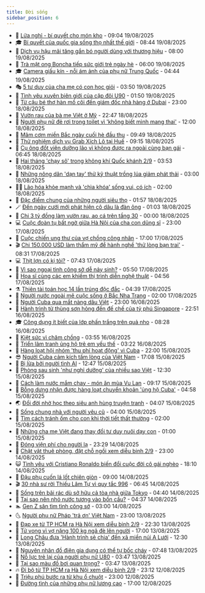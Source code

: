 ```yaml
---
title: Đời sống
sidebar_position: 6
---
```


<!-- vnexpress-doi-song:START -->
- 🚀 [Lửa nghỉ - bí quyết cho món kho](https://vnexpress.net/lua-nghi-bi-quyet-cho-mon-kho-4928902.html) - 09:04 19/08/2025
- 🎓 [Bí quyết của quốc gia sống thọ nhất thế giới](https://vnexpress.net/bi-quyet-cua-quoc-gia-song-tho-nhat-the-gioi-4928773.html) - 08:44 19/08/2025
- 🚦 [Dịch vụ hậu mãi tăng gắn bó người dùng với thương hiệu](https://vnexpress.net/dich-vu-hau-mai-tang-gan-bo-nguoi-dung-voi-thuong-hieu-4928825.html) - 08:00 19/08/2025
- 🦣 [Trà mật ong Boncha tiếp sức giới trẻ ngày hè](https://vnexpress.net/tra-mat-ong-boncha-tiep-suc-gioi-tre-ngay-he-4928699.html) - 06:00 19/08/2025
- 🎓 [Camera giấu kín - nỗi ám ảnh của phụ nữ Trung Quốc](https://vnexpress.net/camera-giau-kin-noi-am-anh-cua-phu-nu-trung-quoc-4928570.html) - 04:44 19/08/2025
- 🎭 [5 tư duy của cha mẹ có con học giỏi](https://vnexpress.net/5-tu-duy-cua-cha-me-co-con-hoc-gioi-4928563.html) - 03:50 19/08/2025
- 🦅 [Tình yêu xuyên biên giới của cặp đôi U90](https://vnexpress.net/tinh-yeu-xuyen-bien-gioi-cua-cap-doi-u90-4927826.html) - 01:50 19/08/2025
- 🎃 [Từ cậu bé thợ hàn mồ côi đến giám đốc nhà hàng ở Dubai](https://vnexpress.net/tu-cau-be-tho-han-mo-coi-den-giam-doc-nha-hang-o-dubai-4927000.html) - 23:00 18/08/2025
- 💪 [Vườn rau của bà mẹ Việt ở Mỹ](https://vnexpress.net/vuon-rau-cua-ba-me-viet-o-my-4925862.html) - 22:47 18/08/2025
- 🐻 [Người phụ nữ đẻ rơi trong toilet vì &#39;không biết mình mang thai&#39;](https://vnexpress.net/nguoi-phu-nu-de-roi-trong-toilet-vi-khong-biet-minh-mang-thai-4928423.html) - 12:00 18/08/2025
- 🧠 [Mâm cơm miền Bắc ngày cuối hè đầu thu](https://vnexpress.net/mam-com-mien-bac-ngay-cuoi-he-dau-thu-4928470.html) - 09:49 18/08/2025
- 🐘 [Thử nghiệm dịch vụ Grab Xích Lô tại Huế](https://vnexpress.net/thu-nghiem-dich-vu-grab-xich-lo-tai-hue-4928425.html) - 09:15 18/08/2025
- 👹 [Cụ ông đốt viện dưỡng lão vì không được ra ngoài cùng bạn gái](https://vnexpress.net/cu-ong-dot-vien-duong-lao-vi-khong-duoc-ra-ngoai-cung-ban-gai-4928199.html) - 06:45 18/08/2025
- 💂 [Hai tháng &#39;chạy sô&#39; trong không khí Quốc khánh 2/9](https://vnexpress.net/hai-thang-chay-so-trong-khong-khi-quoc-khanh-2-9-4926605.html) - 03:53 18/08/2025
- 🦍 [Những nông dân &#39;dạn tay&#39; thử kỹ thuật trồng lúa giảm phát thải](https://vnexpress.net/nhung-nong-dan-dan-tay-thu-ky-thuat-trong-lua-giam-phat-thai-4922393.html) - 03:00 18/08/2025
- 🧑‍🏫 [Lão hóa khỏe mạnh và &#39;chìa khóa&#39; sống vui, có ích](https://vnexpress.net/lao-hoa-khoe-manh-va-chia-khoa-song-vui-co-ich-4927889.html) - 02:00 18/08/2025
- 🧰 [Đặc điểm chung của những người siêu thọ](https://vnexpress.net/dac-diem-chung-cua-nhung-nguoi-sieu-tho-4927390.html) - 01:57 18/08/2025
- 🪄 [Đến ngày cưới mới phát hiện cô dâu là đàn ông](https://vnexpress.net/den-ngay-cuoi-moi-phat-hien-co-dau-la-dan-ong-4927710.html) - 01:03 18/08/2025
- 🐲 [Chi 3 tỷ đồng làm vườn rau, ao cá trên tầng 30](https://vnexpress.net/chi-3-ty-dong-lam-vuon-rau-ao-ca-tren-tang-30-4927518.html) - 00:00 18/08/2025
- 💻 [Cuộc đoàn tụ bất ngờ giữa Hà Nội của cha con dũng sĩ](https://vnexpress.net/cuoc-doan-tu-bat-ngo-giua-ha-noi-cua-cha-con-dung-si-4926329.html) - 23:00 17/08/2025
- 🐘 [Cuộc chiến ung thư của vợ chồng công nhân](https://vnexpress.net/cuoc-chien-ung-thu-cua-vo-chong-cong-nhan-4927855.html) - 17:00 17/08/2025
- 🎬 [Chi 150.000 USD làm thẩm mỹ để hành nghề &#39;thử lòng bạn trai&#39;](https://vnexpress.net/chi-150-000-usd-lam-tham-my-de-hanh-nghe-thu-long-ban-trai-4927678.html) - 08:31 17/08/2025
- 💻 [Thịt lợn có kị tỏi?](https://vnexpress.net/thit-lon-co-ki-toi-4927385.html) - 07:43 17/08/2025
- 🧰 [Vì sao ngoại tình công sở dễ nảy sinh?](https://vnexpress.net/vi-sao-ngoai-tinh-cong-so-de-nay-sinh-4927802.html) - 05:50 17/08/2025
- 🫣 [Họa sĩ cùng các em khiếm thị trình diễn nghệ thuật](https://vnexpress.net/hoa-si-cung-cac-em-khiem-thi-trinh-dien-nghe-thuat-4927746.html) - 04:56 17/08/2025
- ⚗️ [Thiên tài toán học 14 lần trúng độc đắc](https://vnexpress.net/thien-tai-toan-hoc-14-lan-trung-doc-dac-4927045.html) - 04:39 17/08/2025
- 🌊 [Người nước ngoài mê cuộc sống ở Bắc Nha Trang](https://vnexpress.net/nguoi-nuoc-ngoai-me-cuoc-song-o-bac-nha-trang-4927805.html) - 02:00 17/08/2025
- 💃 [Người Cuba qua mắt nàng dâu Việt](https://vnexpress.net/nguoi-cuba-qua-mat-nang-dau-viet-4927161.html) - 23:00 16/08/2025
- 🦆 [Hành trình từ thùng sơn hỏng đến đế chế của tỷ phú Singapore](https://vnexpress.net/hanh-trinh-tu-thung-son-hong-den-de-che-cua-ty-phu-singapore-4927654.html) - 22:51 16/08/2025
- 🎓 [Công dụng ít biết của lớp phấn trắng trên quả nho](https://vnexpress.net/cong-dung-it-biet-cua-lop-phan-trang-tren-qua-nho-4927513.html) - 08:28 16/08/2025
- 💪 [Kiệt sức vì chăm chồng](https://vnexpress.net/kiet-suc-vi-cham-chong-4927063.html) - 03:55 16/08/2025
- 🤔 [Triển lãm tranh ủng hộ trẻ em yếu thế](https://vnexpress.net/trien-lam-tranh-ung-ho-tre-em-yeu-the-4927550.html) - 03:22 16/08/2025
- 🧰 [Hàng loạt hội nhóm &#39;thu phí hoạt động&#39; vì Cuba](https://vnexpress.net/hang-loat-hoi-nhom-thu-phi-hoat-dong-vi-cuba-4927507.html) - 22:00 15/08/2025
- 😎 [Người Cuba cảm kích tấm lòng của Việt Nam](https://vnexpress.net/nguoi-cuba-cam-kich-tam-long-cua-viet-nam-4927314.html) - 17:08 15/08/2025
- 🌮 [Bị lừa bởi người tình AI](https://vnexpress.net/bi-lua-boi-nguoi-tinh-ai-4927235.html) - 12:47 15/08/2025
- 🧠 [Phòng sau sinh &#39;như nghỉ dưỡng&#39; của nhiều sao Việt](https://vnexpress.net/phong-sau-sinh-nhu-nghi-duong-cua-nhieu-sao-viet-4926285.html) - 12:30 15/08/2025
- 🎡 [Cách làm nước mắm chay - món ăn mùa Vu Lan](https://vnexpress.net/cach-lam-nuoc-mam-chay-mon-an-mua-vu-lan-4927376.html) - 09:17 15/08/2025
- 🎡 [Bỗng dưng nhận được hàng loạt chuyển khoản &#39;ủng hộ Cuba&#39;](https://vnexpress.net/bong-dung-nhan-duoc-hang-loat-chuyen-khoan-ung-ho-cuba-4927201.html) - 04:58 15/08/2025
- 🌏 [Đổi đời nhờ học theo siêu anh hùng truyện tranh](https://vnexpress.net/doi-doi-nho-hoc-theo-sieu-anh-hung-truyen-tranh-4927059.html) - 04:07 15/08/2025
- 🐻 [Sống chung nhà với người yêu cũ](https://vnexpress.net/song-chung-nha-voi-nguoi-yeu-cu-4926816.html) - 04:00 15/08/2025
- 💂 [Tìm cách tránh ốm cho con khi thời tiết thất thường](https://vnexpress.net/tim-cach-tranh-om-cho-con-khi-thoi-tiet-that-thuong-4926993.html) - 02:00 15/08/2025
- 🥸 [Những cha mẹ Việt đang thay đổi tư duy nuôi dạy con](https://vnexpress.net/nhung-cha-me-viet-dang-thay-doi-tu-duy-nuoi-day-con-4926606.html) - 01:00 15/08/2025
- 🌋 [Đóng viện phí cho người lạ](https://vnexpress.net/dong-vien-phi-cho-nguoi-la-4926096.html) - 23:29 14/08/2025
- 🦩 [Chật vật thuê phòng, đặt chỗ ngồi xem diễu binh 2/9](https://vnexpress.net/chat-vat-thue-phong-dat-cho-ngoi-xem-dieu-binh-2-9-4925816.html) - 23:00 14/08/2025
- 😺 [Tình yêu với Cristiano Ronaldo biến đổi cuộc đời cô gái nghèo](https://vnexpress.net/tinh-yeu-voi-cristiano-ronaldo-bien-doi-cuoc-doi-co-gai-ngheo-4926670.html) - 18:10 14/08/2025
- 🐻 [Đậu phụ cuốn lá lốt chiên giòn](https://vnexpress.net/dau-phu-cuon-la-lot-chien-gion-4926509.html) - 09:00 14/08/2025
- 🎬 [30 nhà sư rời Thiếu Lâm Tự vì quy tắc 996](https://vnexpress.net/30-nha-su-roi-thieu-lam-tu-vi-quy-tac-996-4926838.html) - 06:45 14/08/2025
- 🎊 [Sống trên bãi rác dù sở hữu cả tòa nhà giữa Tokyo](https://vnexpress.net/song-tren-bai-rac-du-so-huu-ca-toa-nha-giua-tokyo-4926679.html) - 04:40 14/08/2025
- 💄 [Tại sao nên nhỏ nước tương vào bồn cầu?](https://vnexpress.net/tai-sao-nen-nho-nuoc-tuong-vao-bon-cau-4926644.html) - 04:37 14/08/2025
- 🏊 [Gen Z săn tìm tình công sở](https://vnexpress.net/gen-z-san-tim-tinh-cong-so-4925618.html) - 03:00 14/08/2025
- 🌜 [Người phụ nữ Pháp &#39;trả ơn&#39; Việt Nam](https://vnexpress.net/nguoi-phu-nu-phap-tra-on-viet-nam-4925397.html) - 23:00 13/08/2025
- 🤡 [Đạp xe từ TP HCM ra Hà Nội xem diễu binh 2/9](https://vnexpress.net/dap-xe-tu-tp-hcm-ra-ha-noi-xem-dieu-binh-2-9-4925425.html) - 22:30 13/08/2025
- 🥰 [Tử vong vì vợ nặng 100 kg ngã đè lên người](https://vnexpress.net/tu-vong-vi-vo-nang-100-kg-nga-de-len-nguoi-4926583.html) - 17:00 13/08/2025
- 🦍 [Long Châu đưa &#39;Hành trình sẻ chia&#39; đến xã miền núi A Lưới](https://vnexpress.net/long-chau-dua-hanh-trinh-se-chia-den-xa-mien-nui-a-luoi-4926552.html) - 12:30 13/08/2025
- 🫣 [Nguyên nhân đồ điện gia dụng có thể tự bốc cháy](https://vnexpress.net/nguyen-nhan-do-dien-gia-dung-co-the-tu-boc-chay-4925833.html) - 07:48 13/08/2025
- 🚦 [Nỗ lực trẻ lại của người phụ nữ U80](https://vnexpress.net/no-luc-tre-lai-cua-nguoi-phu-nu-u80-4926015.html) - 03:47 13/08/2025
- 🐘 [Tại sao màu đồ bơi quan trọng?](https://vnexpress.net/tai-sao-mau-do-boi-quan-trong-4926049.html) - 03:47 13/08/2025
- 🔥 [Đi bộ từ TP HCM ra Hà Nội xem diễu binh 2/9](https://vnexpress.net/di-bo-tu-tp-hcm-ra-ha-noi-xem-dieu-binh-2-9-4925846.html) - 23:12 12/08/2025
- 🎃 [Triệu phú bước ra từ khu ổ chuột](https://vnexpress.net/trieu-phu-buoc-ra-tu-khu-o-chuot-4925831.html) - 23:00 12/08/2025
- 🥳 [Đường tình của những phụ nữ lương cao](https://vnexpress.net/duong-tinh-cua-nhung-phu-nu-luong-cao-4925830.html) - 17:00 12/08/2025<!-- vnexpress-doi-song:END -->

